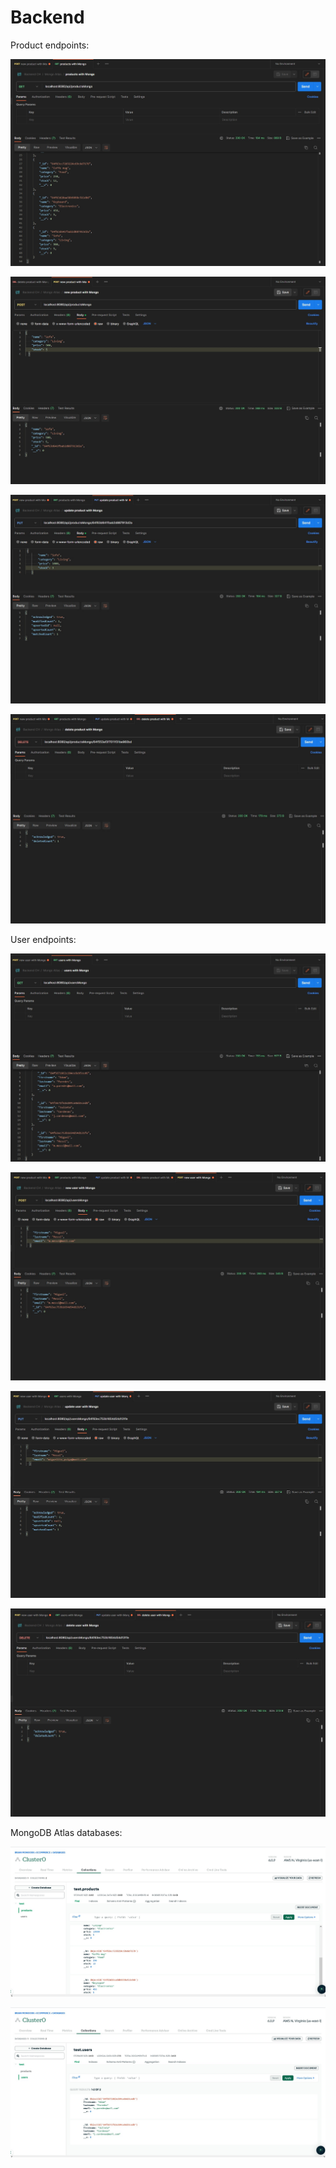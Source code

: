 # Backend

Product endpoints:

![GET PRODUCT](./Capturas/GET%20PRODUCT.jpg)

![POST PRODUCT](./Capturas/POST%20PRODUCT.jpg)

![PUT PRODUCT](./Capturas/PUT%20PRODUCT.jpg)

![DELETE PRODUCT](./Capturas/DELETE%20PRODUCT.jpg)

User endpoints:

![GET USER](./Capturas/GET%20USER.jpg)

![POST USER](./Capturas/POST%20USER.jpg)

![PUT USER](./Capturas/PUT%20USER.jpg)

![DELETE USER](./Capturas/DELETE%20USER.jpg)

MongoDB Atlas databases:

![PRODUCTS COLLECTION](./Capturas/ATLAS%20PRODUCTS.jpg)

![USER COLLECTION](./Capturas/ATLAS%20USERS.jpg)

